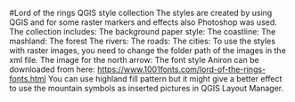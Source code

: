 #Lord of the rings QGIS style collection
The styles are created by using QGIS and for some raster markers and effects also Photoshop was used.
The collection includes:
The background paper style: 
The coastline:
The mashland:
The forest
The rivers:
The roads:
The cities:
To use the styles with raster images, you need to change the folder path of the images in the xml file.
The image for the north arrow:
The font style Aniron can be downloaded from here: https://www.1001fonts.com/lord-of-the-rings-fonts.html 
You can use highland fill pattern but it might give a better effect to use the mountain symbols as inserted pictures in QGIS Layout Manager.
